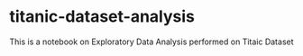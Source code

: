 # titanic-dataset-analysis

This is a notebook on Exploratory Data Analysis performed on Titaic Dataset
